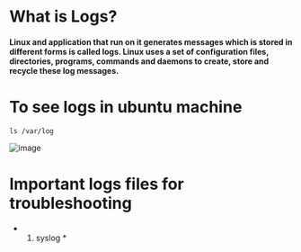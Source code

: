 # What is Logs?
#### Linux and application that run on it generates messages which is stored in different forms is called logs. Linux uses a set of configuration files, directories, programs, commands and daemons to create, store and recycle these log messages. 

# To see logs in ubuntu machine
````
ls /var/log

````
![image](https://github.com/user-attachments/assets/4601e36d-31ae-419d-83fb-cd8e92d051fa)

# Important logs files for troubleshooting 
* 1. syslog *


